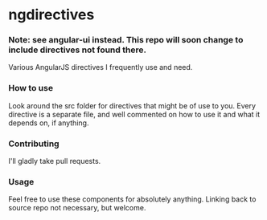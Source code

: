 ngdirectives
============

### Note: see angular-ui instead. This repo will soon change to include directives not found there.

Various AngularJS directives I frequently use and need.

### How to use

Look around the src folder for directives that might be of use to you. Every directive is a separate file, and well commented on how to use it and what it depends on, if anything.

### Contributing

I'll gladly take pull requests.

### Usage

Feel free to use these components for absolutely anything. Linking back to source repo not necessary, but welcome.
